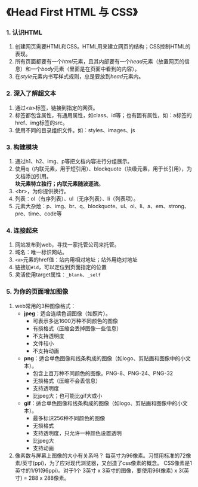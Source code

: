 # 《Head First HTML 与 CSS》

### 1. 认识HTML
1. 创建网页需要HTML和CSS。HTML用来建立网页的结构；CSS控制HTML的表现。
2. 所有页面都要有一个*html*元素，且其内部要有一个*head*元素（放置网页的信息）和一个*body*元素（里面是在页面中看到的内容）。
3. 在*style*元素内书写样式规则，总是要放到*head*元素内。

### 2. 深入了解超文本
1. 通过&lt;a&gt;标签，链接到指定的网页。
2. 标签都包含属性，有通用属性，如class、id等；也有固有属性，如：a标签的href、img标签的src。
3. 使用不同的目录组织文件。如：styles、images、js

### 3. 构建模块
1. 通过h1、h2、img、p等把文档内容进行分组展示。
2. 使用q（内联元素，用于短引用）、blockquote（块级元素，用于长引用），为文档添加引用。  
    **块元素特立独行；内联元素随波逐流**。
3. &lt;br&gt;，为你提供换行。
4. 列表：ol（有序列表）、ul（无序列表）、li（列表项）。
5. 元素大杂烩：p、img、br、q、blockquote、ul、ol、li、a、em、strong、pre、time、code等

### 4. 连接起来
1. 网站发布到web，寻找一家托管公司来托管。
2. 域名：唯一标识网站。
3. `<a>`元素的href值：站内用相对地址；站外用绝对地址
4. 链接加`#id`，可以定位到页面指定的位置
5. 灵活使用target属性：`_blank`、`_self`

### 5. 为你的页面增加图像
1. web常用的3种图像格式：
    * **jpeg**：适合连续色调图像（如照片）。
        * 可表示多达1600万种不同颜色的图像
        * 有损格式（压缩会丢掉图像一些信息）
        * 不支持透明度
        * 文件较小
        * 不支持动画
    * **png**：适合单色图像和线条构成的图像（如logo、剪贴画和图像中的小文本）。
        * 包含上百万种不同颜色的图像。PNG-8、PNG-24、PNG-32
        * 无损格式（压缩不会丢信息）
        * 支持透明度
        * 比jpeg大；也可能比gif大或小
    * **gif**：适合单色图像和线条构成的图像（如logo、剪贴画和图像中的小文本）。
        * 最多标识256种不同颜色的图像
        * 无损格式
        * 支持透明度，只允许一种颜色设置透明
        * 比jpeg大
        * 支持动画
2. 像素数与屏幕上图像的大小有关系吗？
    每英寸为96像素。习惯用标准的72像素/英寸(ppi)，为了应对现代浏览器，又创造了css像素的概念。
    CSS像素是1英寸的1/91(96ppi)。对于1个 3英寸 x 3英寸的图像，要使用96(像素) x 3(英寸) = 288 x 288像素。